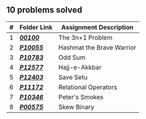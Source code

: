## 10 problems solved

|   #   | Folder Link | Assignment Description |
| :---: | ----------- | ---------------------- |
|1|***<a href= "https://github.com/spathak0919/4883-Programming-Techniques/tree/main/Assignments/Easy%20Breezy/00100">00100<a/>***|The 3n+1 Problem |
|   2|***<a href= "https://github.com/spathak0919/4883-Programming-Techniques/tree/main/Assignments/P10055">P10055<a/>***|Hashmat the Brave Warrior|
|   3|***<a href= "https://github.com/spathak0919/4883-Programming-Techniques/tree/main/Assignments/Easy%20Breezy/10783">P10783<a/>***|Odd Sum|
|   4|***<a href= "https://github.com/spathak0919/4883-Programming-Techniques/tree/main/Assignments/Easy%20Breezy/12577">P12577<a/>***|Hajj-e-Akkbar|
  |   5|***<a href= "https://github.com/spathak0919/4883-Programming-Techniques/tree/main/Assignments/Easy%20Breezy/12403">P12403<a/>***|Save Setu|
  |6|***<a href= "https://github.com/spathak0919/4883-Programming-Techniques/tree/main/Assignments/Easy%20Breezy/11172">P11172<a/>***|Relational Operators |
  |7|***<a href= "https://github.com/spathak0919/4883-Programming-Techniques/tree/main/Assignments/Easy%20Breezy/10346">P10346<a/>***|Peter's Smokes|
   |8|***<a href= "">P00575<a/>***|Skew Binary|
